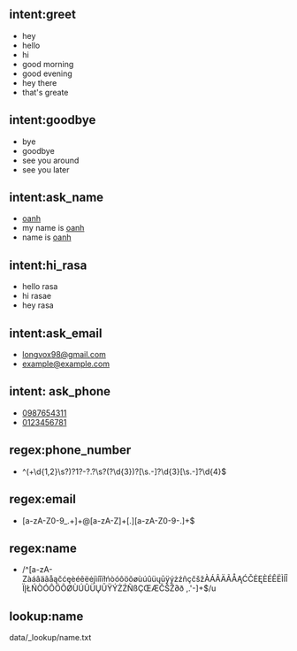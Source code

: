 ## intent:greet
- hey
- hello
- hi
- good morning
- good evening
- hey there
- that's greate

## intent:goodbye
- bye
- goodbye
- see you around
- see you later

## intent:ask_name
- [oanh](name)
- my name is [oanh](name)
- name is [oanh](name)

## intent:hi_rasa
- hello rasa
- hi rasae
- hey rasa

## intent:ask_email
- [longvox98@gmail.com](email)
- [example@example.com](email)

## intent: ask_phone
- [0987654311](phone)
- [0123456781](phone)

## regex:phone_number
- ^(\+\d{1,2}\s?)?1?\-?\.?\s?\(?\d{3}\)?[\s.-]?\d{3}[\s.-]?\d{4}$

## regex:email
- [a-zA-Z0-9_.+]+@[a-zA-Z]+[.][a-zA-Z0-9-.]+$

## regex:name
- /^[a-zA-ZàáâäãåąčćęèéêëėįìíîïłńòóôöõøùúûüųūÿýżźñçčšžÀÁÂÄÃÅĄĆČĖĘÈÉÊËÌÍÎÏĮŁŃÒÓÔÖÕØÙÚÛÜŲŪŸÝŻŹÑßÇŒÆČŠŽ∂ð ,.'-]+$/u

## lookup:name

data/_lookup/name.txt

